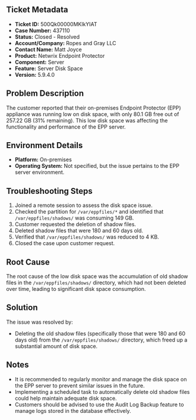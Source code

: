 ## Ticket Metadata
- **Ticket ID:** 500Qk00000MKlkYIAT
- **Case Number:** 437110
- **Status:** Closed - Resolved
- **Account/Company:** Ropes and Gray LLC
- **Contact Name:** Matt Joyce
- **Product:** Netwrix Endpoint Protector
- **Component:** Server
- **Feature:** Server Disk Space
- **Version:** 5.9.4.0

## Problem Description
The customer reported that their on-premises Endpoint Protector (EPP) appliance was running low on disk space, with only 80.1 GB free out of 257.22 GB (31% remaining). This low disk space was affecting the functionality and performance of the EPP server.

## Environment Details
- **Platform:** On-premises
- **Operating System:** Not specified, but the issue pertains to the EPP server environment.

## Troubleshooting Steps
1. Joined a remote session to assess the disk space issue.
2. Checked the partition for `/var/eppfiles/*` and identified that `/var/eppfiles/shadows/` was consuming 149 GB.
3. Customer requested the deletion of shadow files.
4. Deleted shadow files that were 180 and 60 days old.
5. Verified that `/var/eppfiles/shadows/` was reduced to 4 KB.
6. Closed the case upon customer request.

## Root Cause
The root cause of the low disk space was the accumulation of old shadow files in the `/var/eppfiles/shadows/` directory, which had not been deleted over time, leading to significant disk space consumption.

## Solution
The issue was resolved by:
- Deleting the old shadow files (specifically those that were 180 and 60 days old) from the `/var/eppfiles/shadows/` directory, which freed up a substantial amount of disk space.

## Notes
- It is recommended to regularly monitor and manage the disk space on the EPP server to prevent similar issues in the future.
- Implementing a scheduled task to automatically delete old shadow files could help maintain adequate disk space.
- Customers should be advised to use the Audit Log Backup feature to manage logs stored in the database effectively.